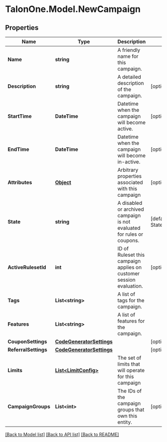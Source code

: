 
# TalonOne.Model.NewCampaign

## Properties

Name | Type | Description | Notes
------------ | ------------- | ------------- | -------------
**Name** | **string** | A friendly name for this campaign. | 
**Description** | **string** | A detailed description of the campaign. | [optional] 
**StartTime** | **DateTime** | Datetime when the campaign will become active. | [optional] 
**EndTime** | **DateTime** | Datetime when the campaign will become in-active. | [optional] 
**Attributes** | [**Object**](.md) | Arbitrary properties associated with this campaign | [optional] 
**State** | **string** | A disabled or archived campaign is not evaluated for rules or coupons.  | [default to StateEnum.Enabled]
**ActiveRulesetId** | **int** | ID of Ruleset this campaign applies on customer session evaluation. | [optional] 
**Tags** | **List&lt;string&gt;** | A list of tags for the campaign. | 
**Features** | **List&lt;string&gt;** | A list of features for the campaign. | 
**CouponSettings** | [**CodeGeneratorSettings**](CodeGeneratorSettings.md) |  | [optional] 
**ReferralSettings** | [**CodeGeneratorSettings**](CodeGeneratorSettings.md) |  | [optional] 
**Limits** | [**List&lt;LimitConfig&gt;**](LimitConfig.md) | The set of limits that will operate for this campaign | 
**CampaignGroups** | **List&lt;int&gt;** | The IDs of the campaign groups that own this entity. | [optional] 

[[Back to Model list]](../README.md#documentation-for-models)
[[Back to API list]](../README.md#documentation-for-api-endpoints)
[[Back to README]](../README.md)

